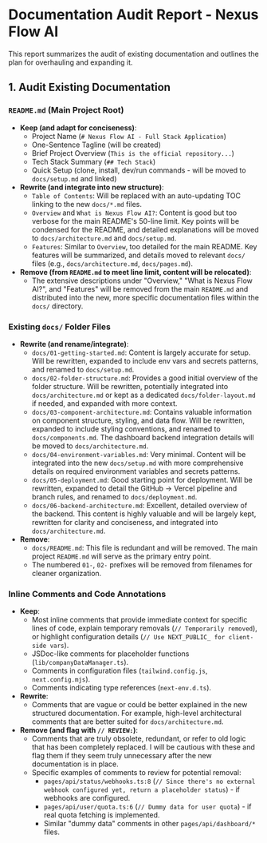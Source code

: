 # Documentation Audit Report - Nexus Flow AI

This report summarizes the audit of existing documentation and outlines the plan for overhauling and expanding it.

## 1. Audit Existing Documentation

### `README.md` (Main Project Root)

*   **Keep (and adapt for conciseness)**:
    *   Project Name (`# Nexus Flow AI - Full Stack Application`)
    *   One-Sentence Tagline (will be created)
    *   Brief Project Overview (`This is the official repository...`)
    *   Tech Stack Summary (`## Tech Stack`)
    *   Quick Setup (clone, install, dev/run commands - will be moved to `docs/setup.md` and linked)
*   **Rewrite (and integrate into new structure)**:
    *   `Table of Contents`: Will be replaced with an auto-updating TOC linking to the new `docs/*.md` files.
    *   `Overview` and `What is Nexus Flow AI?`: Content is good but too verbose for the main README's 50-line limit. Key points will be condensed for the README, and detailed explanations will be moved to `docs/architecture.md` and `docs/setup.md`.
    *   `Features`: Similar to `Overview`, too detailed for the main README. Key features will be summarized, and details moved to relevant `docs/` files (e.g., `docs/architecture.md`, `docs/pages.md`).
*   **Remove (from `README.md` to meet line limit, content will be relocated)**:
    *   The extensive descriptions under "Overview," "What is Nexus Flow AI?", and "Features" will be removed from the main `README.md` and distributed into the new, more specific documentation files within the `docs/` directory.

### Existing `docs/` Folder Files

*   **Rewrite (and rename/integrate)**:
    *   `docs/01-getting-started.md`: Content is largely accurate for setup. Will be rewritten, expanded to include env vars and secrets patterns, and renamed to `docs/setup.md`.
    *   `docs/02-folder-structure.md`: Provides a good initial overview of the folder structure. Will be rewritten, potentially integrated into `docs/architecture.md` or kept as a dedicated `docs/folder-layout.md` if needed, and expanded with more context.
    *   `docs/03-component-architecture.md`: Contains valuable information on component structure, styling, and data flow. Will be rewritten, expanded to include styling conventions, and renamed to `docs/components.md`. The dashboard backend integration details will be moved to `docs/architecture.md`.
    *   `docs/04-environment-variables.md`: Very minimal. Content will be integrated into the new `docs/setup.md` with more comprehensive details on required environment variables and secrets patterns.
    *   `docs/05-deployment.md`: Good starting point for deployment. Will be rewritten, expanded to detail the GitHub → Vercel pipeline and branch rules, and renamed to `docs/deployment.md`.
    *   `docs/06-backend-architecture.md`: Excellent, detailed overview of the backend. This content is highly valuable and will be largely kept, rewritten for clarity and conciseness, and integrated into `docs/architecture.md`.
*   **Remove**:
    *   `docs/README.md`: This file is redundant and will be removed. The main project `README.md` will serve as the primary entry point.
    *   The numbered `01-`, `02-` prefixes will be removed from filenames for cleaner organization.

### Inline Comments and Code Annotations

*   **Keep**:
    *   Most inline comments that provide immediate context for specific lines of code, explain temporary removals (`// Temporarily removed`), or highlight configuration details (`// Use NEXT_PUBLIC_ for client-side vars`).
    *   JSDoc-like comments for placeholder functions (`lib/companyDataManager.ts`).
    *   Comments in configuration files (`tailwind.config.js`, `next.config.mjs`).
    *   Comments indicating type references (`next-env.d.ts`).
*   **Rewrite**:
    *   Comments that are vague or could be better explained in the new structured documentation. For example, high-level architectural comments that are better suited for `docs/architecture.md`.
*   **Remove (and flag with `// REVIEW:`)**:
    *   Comments that are truly obsolete, redundant, or refer to old logic that has been completely replaced. I will be cautious with these and flag them if they seem truly unnecessary after the new documentation is in place.
    *   Specific examples of comments to review for potential removal:
        *   `pages/api/status/webhooks.ts:8` (`// Since there's no external webhook configured yet, return a placeholder status`) - if webhooks are configured.
        *   `pages/api/user/quota.ts:6` (`// Dummy data for user quota`) - if real quota fetching is implemented.
        *   Similar "dummy data" comments in other `pages/api/dashboard/*` files.